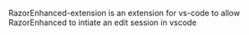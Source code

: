 RazorEnhanced-extension is an extension for vs-code to allow RazorEnhanced to intiate an edit session in vscode
